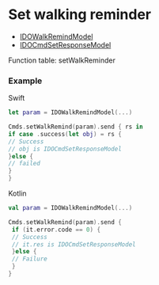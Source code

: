 # Set walking reminder
* [IDOWalkRemindModel](../model/IDOWalkRemindModel.md)
* [IDOCmdSetResponseModel](../model/IDOCmdSetResponseModel.md)

Function table: setWalkReminder

### Example
 

Swift
 ```swift
let param = IDOWalkRemindModel(...)

Cmds.setWalkRemind(param).send { rs in
 if case .success(let obj) = rs {
 // Success
 // obj is IDOCmdSetResponseModel
 }else {
 // failed
 }
}
```

Kotlin
```kotlin
val param = IDOWalkRemindModel(...)

Cmds.setWalkRemind(param).send {
 if (it.error.code == 0) {
 // Success
 // it.res is IDOCmdSetResponseModel
 }else {
 // Failure
 }
}
```
